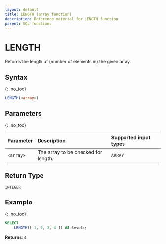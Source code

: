 ```yaml
---
layout: default
title: LENGTH (array function)
description: Reference material for LENGTH function
parent: SQL functions
---
```


# LENGTH

Returns the length of (number of elements in) the given array.

## Syntax
{: .no_toc}

```sql
LENGTH(<array>)
```

## Parameters
{: .no_toc}

| Parameter | Description                                       | Supported input types | 
| :--------- | :------------------------------------------------- | :----------|
| `<array>`   | The array to be checked for length. | `ARRAY` |

## Return Type
`INTEGER` 

## Example
{: .no_toc}

```sql
SELECT
	LENGTH([ 1, 2, 3, 4 ]) AS levels;
```

**Returns**: `4`
